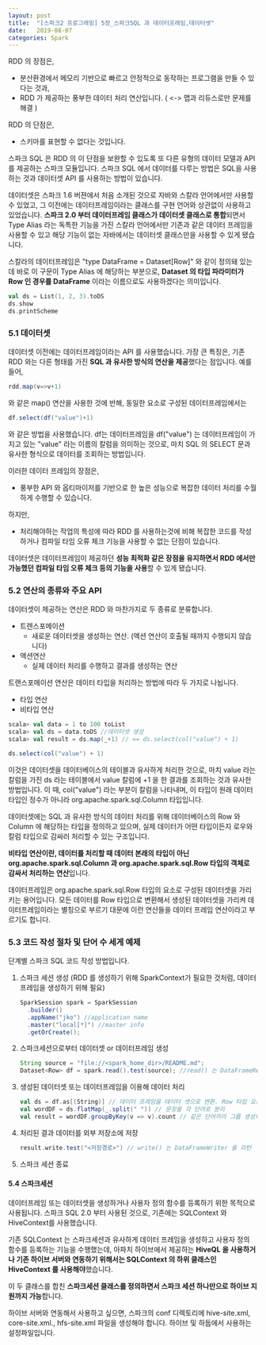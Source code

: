 ```yaml
---
layout: post
title:  "[스파크2 프로그래밍] 5장_스파크SQL 과 데이터프레임,데이터셋"
date:   2019-08-07
categories: Spark
---
```


RDD 의 장점은, 

- 분산환경에서 메모리 기반으로 빠르고 안정적으로 동작하는 프로그램을 만들 수 있다는 것과, 
- RDD 가 제공하는 풍부한 데이터 처리 연산입니다. ( <-> 맵과 리듀스로만 문제를 해결 ) 

RDD 의 단점은,

- 스키마를 표현할 수 없다는 것입니다. 

스파크 SQL 은 RDD 의 이 단점을 보완할 수 있도록 또 다른 유형의 데이터 모델과 API를 제공하는 스파크 모듈입니다. 스파크 SQL 에서 데이터를 다루는 방법은 SQL을 사용하는 것과 데이터셋 API 를 사용하는 방법이 있습니다. 

데이터셋은 스파크 1.6 버젼에서 처음 소개된 것으로 자바와 스칼라 언어에서만 사용할 수 있었고, 그 이전에는 데이터프레임이라는 클래스를 구현 언어와 상관없이 사용하고 있었습니다. **스파크 2.0 부터 데이터프레임 클래스가 데이터셋 클래스로 통합**되면서 Type Alias 라는 독특한 기능을 가진 스칼라 언어에서만 기존과 같은 데이터 프레임을 사용할 수 있고 해당 기능이 없는 자바에서는 데이터셋 클래스만을 사용할 수 있게 됐습니다. 

스칼라의 데이터프레임은 "type DataFrame = Dataset[Row]" 와 같이 정의돼 있는데 바로 이 구문이 Type Alias 에 해당하는 부분으로, **Dataset 의 타입 파라미터가 Row 인 경우를 DataFrame** 이라는 이름으로도 사용하겠다는 의미입니다.

```scala
val ds = List(1, 2, 3).toDS
ds.show
ds.printScheme
```

### 5.1 데이터셋

데이터셋 이전에는 데이터프레임이라는 API 를 사용했습니다. 가장 큰 특징은, 기존 RDD 와는 다른 형태를 가진 **SQL 과 유사한 방식의 연산을 제공**했다는 점입니다. 예를 들어,

```scala
rdd.map(v=>v+1)
```

와 같은 map() 연산을 사용한 것에 반해, 동일한 요소로 구성된 데이터프레임에서는 

```scala
df.select(df("value")+1)
```

와 같은 방법을 사용했습니다. df는 데이터프레임을 df("value") 는 데이터프레임이 가지고 있는 "value" 라는 이름의 칼럼을 의미하는 것으로, 마치 SQL 의 SELECT 문과 유사한 형식으로 데이터를 조회하는 방법입니다.

이러한 데이터 프레임의 장점은, 

- 풍부한 API 와 옵티마이저를 기반으로 한 높은 성능으로 복잡한 데이터 처리를 수월하게 수행할 수 있습니다.

하지만,

- 처리해야하는 작업의 특성에 따라 RDD 를 사용하는것에 비해 복잡한 코드를 작성하거나 컴파일 타임 오류 체크 기능을 사용할 수 없는 단점이 있습니다.

데이터셋은 데이터프레임이 제공하던 **성능 최적화 같은 장점을 유지하면서 RDD 에서만 가능했던 컴파일 타임 오류 체크 등의 기능을 사용**할 수 있게 됐습니다. 

### 5.2 연산의 종류와 주요 API

데이터셋이 제공하는 연산은 RDD 와 마찬가지로 두 종류로 분류합니다.

- 트렌스포메이션 
  - 새로운 데이터셋을 생성하는 연산. (액션 연산이 호출될 때까지 수행되지 않습니다)
- 액션연산
  - 실제 데이터 처리를 수행하고 결과를 생성하는 연산 

트랜스포메이션 연산은 데이터 타입을 처리하는 방법에 따라 두 가지로 나뉩니다.

- 타입 연산
- 비타입 연산

```scala
scala> val data = 1 to 100 toList
scala> val ds = data.toDS //데이터셋 생성
scala> val result = ds.map(_+1) // == ds.select(col("value") + 1)
```

```scala
ds.select(col("value") + 1)
```

이것은 데이터셋을 데이터베이스의 테이블과 유사하게 처리한 것으로, 마치 value 라는 칼럼을 가진 ds 라는 테이블에서 value 칼럼에 +1 을 한 결과를 조회하는 것과 유사한 방법입니다. 이 때, col("value") 라는 부분이 칼럼을 나타내며, 이 타입이 원래 데이터 타입인 정수가 아니라 org.apache.spark.sql.Column 타입입니다.

데이터셋에는 SQL 과 유사한 방식의 데이터 처리를 위해 데이터베이스의 Row 와 Column 에 해당하는 타입을 정의하고 있으며, 실제 데이터가 어떤 타입이든지 로우와 칼럼 타입으로 감싸러 처리할 수 있는 구조입니다.

**비타입 연산이란, 데이터를 처리할 때 데이터 본래의 타입이 아닌 org.apache.spark.sql.Column 과 org.apache.spark.sql.Row  타입의 객체로 감싸서 처리하는 연산**입니다.

데이터프레임은 org.apache.spark.sql.Row  타입의 요소로 구성된 데이터셋을 가리키는 용어입니다. 모든 데이터를 Row 타입으로 변환해서 생성된 데이터셋을 가리켜 데이터프레임이라는 별칭으로 부르기 대문에 이런 연산들을 데이터 프레임 연산이라고 부르기도 합니다.

### 5.3 코드 작성 절차 및 단어 수 세게 예제

단계별 스파크 SQL 코드 작성 방법입니다.

1. 스파크 세션 생성 (RDD 를 생성하기 위해 SparkContext가 필요한 것처럼, 데이터 프레임을 생성하기 위해 필요)

   ```java
   SparkSession spark = SparkSession
     .builder()
     .appName("jko") //application name
     .master("local[*]") //master info
     .getOrCreate();
   ```

2. 스파크세션으로부터 데이터셋 or 데이터프레임 생성

   ```java
   String source = "file://<spark_home_dir>/README.md";
   Dataset<Row> df = spark.read().test(source); //read() 는 DataFrameReader 인스턴스 리턴
   ```

3. 생성된 데이터셋 또는 데이터프레임을 이용해 데이터 처리

   ```scala
   val ds = df.as[(String)] // 데이터 프레임을 데이터 셋으로 변환. Row 타입 요소 -> 원래 데이터 타입
   val wordDF = ds.flatMap(_.split(" ")) // 문장을 각 단어로 분리
   val result = wordDF.groupByKey(v => v).count // 같은 단어끼리 그룹 생성하고 그룹별 요소 개수 count
   ```

4. 처리된 결과 데이터를 외부 저장소에 저장

   ```scala
   result.write.test("<저장경로>") // write() 는 DataFrameWriter 를 리턴
   ```

5. 스파크 세션 종료

#### 5.4 스파크세션

데이터프레임 또는 데이터셋을 생성하거나 사용자 정의 함수를 등록하기 위한 목적으로 사용됩니다. 스파크 SQL 2.0 부터 사용된 것으로, 기존에는 SQLContext 와 HiveContext를 사용했습니다.

기존 SQLContext 는 스파크세션과 유사하게 데이터 프레임을 생성하고 사용자 정의 함수를 등록하는 기능을 수행했는데, 아파치  하이브에서 제공하는 **HiveQL 을 사용하거나 기존 하이브 서버와 연동하기 위해서는 SQLContext 의 하위 클래스인 HiveContext 를 사용해야**했습니다.

이 두 클래스를 합친 **스파크세션 클래스를 정의하면서 스파크 세션 하나만으로 하이브 지원까지 가능**합니다. 

하이브 서버와 연동해서 사용하고 싶으면, 스파크의 conf 디렉토리에 hive-site.xml, core-site.xml., hfs-site.xml 파일을 생성해야 합니다. 하이브 및 하둡에서 사용하는 설정파일입니다.